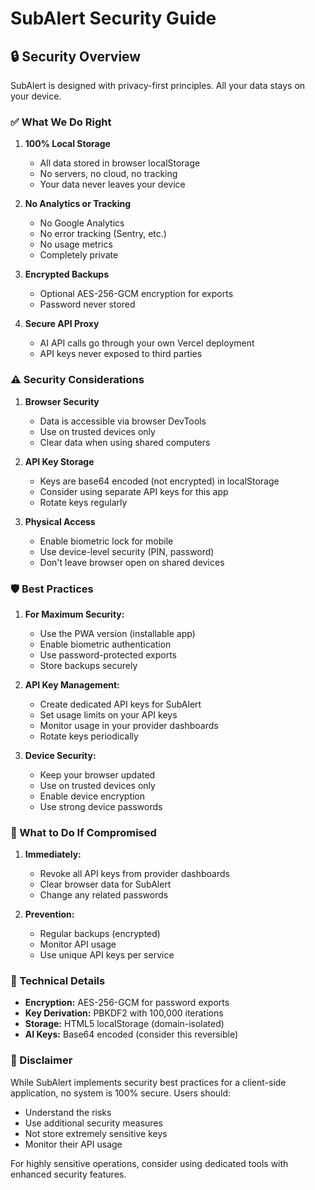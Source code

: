 # SubAlert Security Guide

## 🔒 Security Overview

SubAlert is designed with privacy-first principles. All your data stays on your device.

### ✅ What We Do Right

1. **100% Local Storage**
   - All data stored in browser localStorage
   - No servers, no cloud, no tracking
   - Your data never leaves your device

2. **No Analytics or Tracking**
   - No Google Analytics
   - No error tracking (Sentry, etc.)
   - No usage metrics
   - Completely private

3. **Encrypted Backups**
   - Optional AES-256-GCM encryption for exports
   - Password never stored

4. **Secure API Proxy**
   - AI API calls go through your own Vercel deployment
   - API keys never exposed to third parties

### ⚠️ Security Considerations

1. **Browser Security**
   - Data is accessible via browser DevTools
   - Use on trusted devices only
   - Clear data when using shared computers

2. **API Key Storage**
   - Keys are base64 encoded (not encrypted) in localStorage
   - Consider using separate API keys for this app
   - Rotate keys regularly

3. **Physical Access**
   - Enable biometric lock for mobile
   - Use device-level security (PIN, password)
   - Don't leave browser open on shared devices

### 🛡️ Best Practices

1. **For Maximum Security:**
   - Use the PWA version (installable app)
   - Enable biometric authentication
   - Use password-protected exports
   - Store backups securely

2. **API Key Management:**
   - Create dedicated API keys for SubAlert
   - Set usage limits on your API keys
   - Monitor usage in your provider dashboards
   - Rotate keys periodically

3. **Device Security:**
   - Keep your browser updated
   - Use on trusted devices only
   - Enable device encryption
   - Use strong device passwords

### 🚨 What to Do If Compromised

1. **Immediately:**
   - Revoke all API keys from provider dashboards
   - Clear browser data for SubAlert
   - Change any related passwords

2. **Prevention:**
   - Regular backups (encrypted)
   - Monitor API usage
   - Use unique API keys per service

### 🔐 Technical Details

- **Encryption:** AES-256-GCM for password exports
- **Key Derivation:** PBKDF2 with 100,000 iterations
- **Storage:** HTML5 localStorage (domain-isolated)
- **AI Keys:** Base64 encoded (consider this reversible)

### 📝 Disclaimer

While SubAlert implements security best practices for a client-side application, no system is 100% secure. Users should:
- Understand the risks
- Use additional security measures
- Not store extremely sensitive keys
- Monitor their API usage

For highly sensitive operations, consider using dedicated tools with enhanced security features.